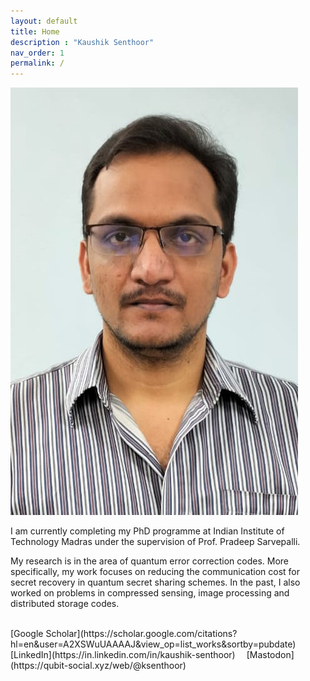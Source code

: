 ```yaml
---
layout: default
title: Home
description : "Kaushik Senthoor"
nav_order: 1
permalink: /
---
```


![Image](/my_pic.jpeg)

I am currently completing my PhD programme at Indian Institute of Technology Madras under the supervision of Prof. Pradeep Sarvepalli.

My research is in the area of quantum error correction codes. More specifically, my work focuses on reducing the communication cost for secret recovery in quantum secret sharing schemes. In the past, I also worked on problems in compressed sensing, image processing and distributed storage codes.

<br>
[Google Scholar](https://scholar.google.com/citations?hl=en&user=A2XSWuUAAAAJ&view_op=list_works&sortby=pubdate)
&emsp;[LinkedIn](https://in.linkedin.com/in/kaushik-senthoor)
&emsp;[Mastodon](https://qubit-social.xyz/web/@ksenthoor)


